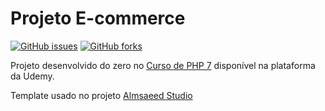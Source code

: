 # Projeto E-commerce


[![GitHub issues](https://img.shields.io/github/issues/CaduGimenes/ecommercePHP7.svg)](https://github.com/CaduGimenes/ecommercePHP7/issues) [![GitHub forks](https://img.shields.io/github/forks/CaduGimenes/ecommercePHP7.svg)](https://github.com/CaduGimenes/ecommercePHP7/network)




Projeto desenvolvido do zero no [Curso de PHP 7](https://www.udemy.com/curso-completo-de-php-7/) disponível na plataforma da Udemy.

Template usado no projeto [Almsaeed Studio](https://almsaeedstudio.com)